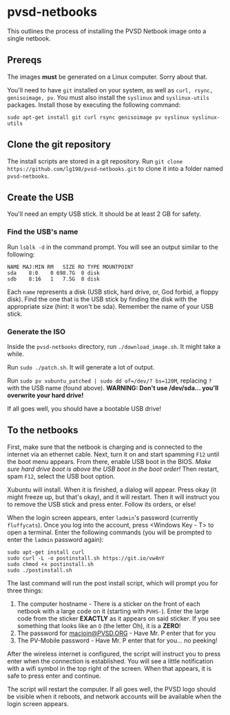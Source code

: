 # pvsd-netbooks

This outlines the process of installing the PVSD Netbook image onto a single netbook.

## Prereqs

The images **must** be generated on a Linux computer. Sorry about that.

You'll need to have `git` installed on your system, as well as `curl, rsync, genisoimage, pv`. You must also install the `syslinux` and `syslinux-utils` packages. Install those by executing the following command:
```
sudo apt-get install git curl rsync genisoimage pv syslinux syslinux-utils
```

## Clone the git repository

The install scripts are stored in a git repository. Run `git clone https://github.com/lg198/pvsd-netbooks.git` to clone it into a folder named `pvsd-netbooks`.

## Create the USB

You'll need an empty USB stick. It should be at least 2 GB for safety.

### Find the USB's name

Run `lsblk -d` in the command prompt. You will see an output similar to the following:
```
NAME MAJ:MIN RM   SIZE RO TYPE MOUNTPOINT
sda    8:0    0 698.7G  0 disk 
sdb    8:16   1   7.5G  0 disk 
```
Each `name` represents a disk (USB stick, hard drive, or, God forbid, a floppy disk). Find the one that is the USB stick by finding the disk with the appropriate size (hint: it won't be sda). Remember the name of your USB stick.

### Generate the ISO

Inside the `pvsd-netbooks` directory, run `./download_image.sh`. It might take a while.

Run `sudo ./patch.sh`. It will generate a lot of output.

Run `sudo pv xubuntu_patched | sudo dd of=/dev/? bs=120M`, replacing `?` with the USB name (found above). **WARNING: Don't use /dev/sda... you'll overwrite your hard drive!**

If all goes well, you should have a bootable USB drive!

## To the netbooks

First, make sure that the netbook is charging and is connected to the internet via an ethernet cable. Next, turn it on and start spamming `F12` until the boot menu appears. From there, enable USB boot in the BIOS. _Make sure hard drive boot is above the USB boot in the boot order!_ Then restart, spam `F12`, select the USB boot option.

Xubuntu will install. When it is finished, a dialog will appear. Press okay (it might freeze up, but that's okay), and it will restart. Then it will instruct you to remove the USB stick and press enter. Follow its orders, or else!

When the login screen appears, enter `ladmin`'s password (currently `fluffycats`). Once you log into the account, press <Windows Key - T> to open a terminal. Enter the following commands (you will be prompted to enter the `ladmin` password again):
```
sudo apt-get install curl
sudo curl -L -o postinstall.sh https://git.io/vw4nY
sudo chmod +x postinstall.sh
sudo ./postinstall.sh
```
The last command will run the post install script, which will prompt you for three things:

1. The computer hostname - There is a sticker on the front of each netbook with a large code on it (starting with `PVHS-`). Enter the large code from the sticker **EXACTLY** as it appears on said sticker. If you see something that looks like an `O` (the letter Oh), it is a **ZERO**!
2. The password for macjoin@PVSD.ORG - Have Mr. P enter that for you
3. The PV-Mobile password - Have Mr. P enter that for you... no peeking!

After the wireless internet is configured, the script will instruct you to press enter when the connection is established. You will see a little notification with a wifi symbol in the top right of the screen. When that appears, it is safe to press enter and continue.

The script will restart the computer. If all goes well, the PVSD logo should be visible when it reboots, and network accounts will be available when the login screen appears.
